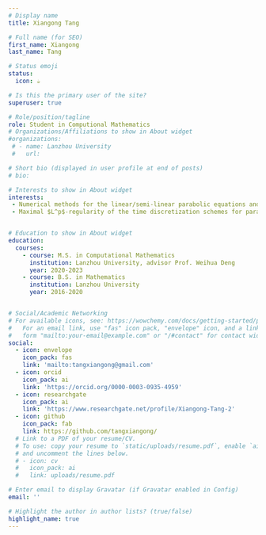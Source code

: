 ```yaml
---
# Display name
title: Xiangong Tang

# Full name (for SEO)
first_name: Xiangong
last_name: Tang

# Status emoji
status:
  icon: ☕️

# Is this the primary user of the site?
superuser: true

# Role/position/tagline
role: Student in Computional Mathematics
# Organizations/Affiliations to show in About widget
#organizations:
 # - name: Lanzhou University
 #   url: 

# Short bio (displayed in user profile at end of posts)
# bio: 

# Interests to show in About widget
interests:
 - Numerical methods for the linear/semi-linear parabolic equations and incompressible Navier-Stokes equations
 - Maximal $L^p$-regularity of the time discretization schemes for parabolic equations


# Education to show in About widget
education:
  courses:
    - course: M.S. in Computational Mathematics
      institution: Lanzhou University, advisor Prof. Weihua Deng
      year: 2020-2023
    - course: B.S. in Mathematics
      institution: Lanzhou University
      year: 2016-2020


# Social/Academic Networking
# For available icons, see: https://wowchemy.com/docs/getting-started/page-builder/#icons
#   For an email link, use "fas" icon pack, "envelope" icon, and a link in the
#   form "mailto:your-email@example.com" or "/#contact" for contact widget.
social:
  - icon: envelope
    icon_pack: fas
    link: 'mailto:tangxiangong@gmail.com'
  - icon: orcid
    icon_pack: ai
    link: 'https://orcid.org/0000-0003-0935-4959'
  - icon: researchgate
    icon_pack: ai
    link: 'https://www.researchgate.net/profile/Xiangong-Tang-2'  
  - icon: github
    icon_pack: fab
    link: https://github.com/tangxiangong/
  # Link to a PDF of your resume/CV.
  # To use: copy your resume to `static/uploads/resume.pdf`, enable `ai` icons in `params.yaml`,
  # and uncomment the lines below.
  # - icon: cv
  #   icon_pack: ai
  #   link: uploads/resume.pdf

# Enter email to display Gravatar (if Gravatar enabled in Config)
email: ''

# Highlight the author in author lists? (true/false)
highlight_name: true
---
```

